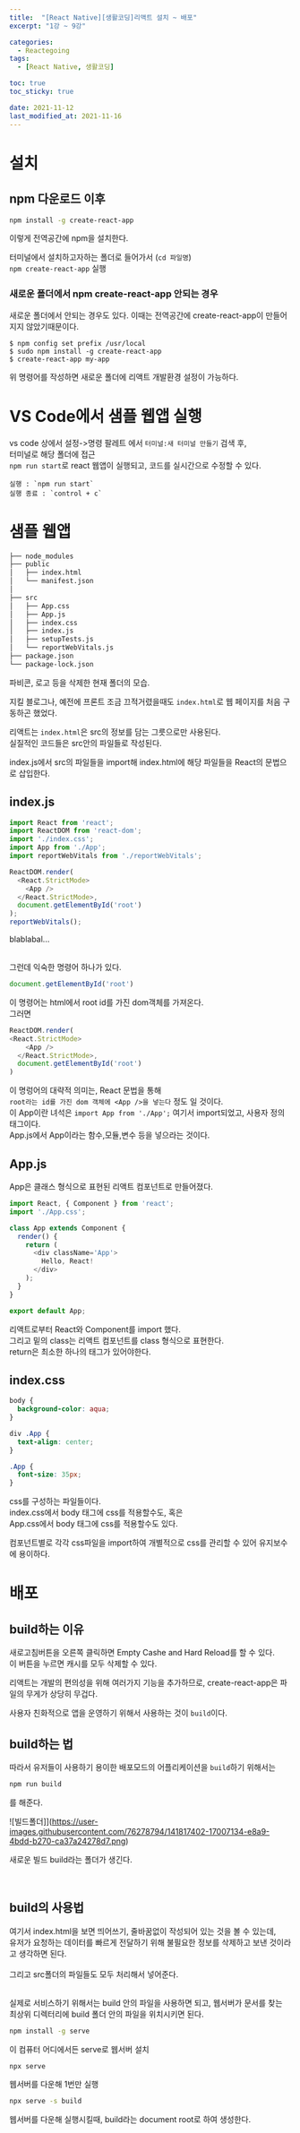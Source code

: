 ```yaml
---
title:  "[React Native][생활코딩]리액트 설치 ~ 배포"
excerpt: "1강 ~ 9강"

categories:
  - Reactegoing
tags:
  - [React Native, 생활코딩]

toc: true
toc_sticky: true

date: 2021-11-12
last_modified_at: 2021-11-16
---
```



# 설치  

## npm 다운로드 이후

```bash
npm install -g create-react-app
```
이렇게 전역공간에 npm을 설치한다.  

터미널에서 설치하고자하는 폴더로 들어가서 (`cd 파일명`)  
`npm create-react-app` 실행


### 새로운 폴더에서 npm create-react-app 안되는 경우

새로운 폴더에서 안되는 경우도 있다. 이때는 전역공간에 create-react-app이 만들어지지 않았기때문이다. 

```
$ npm config set prefix /usr/local
$ sudo npm install -g create-react-app
$ create-react-app my-app
```

위 명령어를 작성하면 새로운 폴더에 리액트 개발환경 설정이 가능하다.

# VS Code에서 샘플 웹앱 실행

vs code 상에서 설정->명령 팔레트 에서 `터미널:새 터미널 만들기` 검색 후,  
터미널로 해당 폴더에 접근  
`npm run start`로 react 웹앱이 실행되고, 코드를 실시간으로 수정할 수 있다. 

    실행 : `npm run start`
    실행 종료 : `control + c`

# 샘플 웹앱


```bash
├── node_modules
├── public
│   ├── index.html
│   └── manifest.json
│   
├── src
│   ├── App.css
│   ├── App.js
│   ├── index.css
│   ├── index.js
│   ├── setupTests.js
│   └── reportWebVitals.js
├── package.json
└── package-lock.json
``` 

파비콘, 로고 등을 삭제한 현재 폴더의 모습.

지킬 블로그나, 예전에 프론트 조금 끄적거렸을때도 `index.html`로 웹 페이지를 처음 구동하곤 했었다.  

리액트는 `index.html`은 src의 정보를 담는 그릇으로만 사용된다.  
실질적인 코드들은 src안의 파일들로 작성된다.  

index.js에서 src의 파일들을 import해 index.html에 해당 파일들을 React의 문법으로 삽입한다.  

## index.js

```js:index.js
import React from 'react';
import ReactDOM from 'react-dom';
import './index.css';
import App from './App';
import reportWebVitals from './reportWebVitals';

ReactDOM.render(
  <React.StrictMode>
    <App />
  </React.StrictMode>,
  document.getElementById('root')
);
reportWebVitals();
```
blablabal...  

<br>
그런데 익숙한 명령어 하나가 있다.  

```js
document.getElementById('root')
```
이 명령어는 html에서 root id를 가진 dom객체를 가져온다.  
그러면  

```js
ReactDOM.render(
<React.StrictMode>
    <App />
  </React.StrictMode>,
  document.getElementById('root')
)
```
이 명렁어의 대략적 의미는, React 문법을 통해   
`root라는 id를 가진 dom 객체에 <App />을 넣는다` 정도 일 것이다.  
이 App이란 녀석은 `import App from './App';` 여기서 import되었고, 사용자 정의태그이다.  
App.js에서 App이라는 함수,모듈,변수 등을 넣으라는 것이다.  


## App.js

App은 클래스 형식으로 표현된 리액트 컴포넌트로 만들어졌다. 

```js:App.js
import React, { Component } from 'react';
import './App.css';

class App extends Component {
  render() {
    return (
      <div className='App'>
        Hello, React!
      </div>
    );
  }
}

export default App;
```

리액트로부터 React와 Component를 import 했다.  
그리고 밑의 class는 리액트 컴포넌트를 class 형식으로 표현한다.  
return은 최소한 하나의 태그가 있어야한다.  


## index.css

```css:index.css
body {
  background-color: aqua;
}

div .App {
  text-align: center;
}
```

```css:App.css
.App {
  font-size: 35px;
}
```

css를 구성하는 파일들이다.  
index.css에서 body 태그에 css를 적용할수도, 혹은  
App.css에서 body 태그에 css를 적용할수도 있다.  

컴포넌트별로 각각 css파일을 import하여 개별적으로 css를 관리할 수 있어 유지보수에 용이하다.  


# 배포


## build하는 이유
새로고침버튼을 오른쪽 클릭하면 Empty Cashe and Hard Reload를 할 수 있다.  
이 버튼을 누르면 캐시를 모두 삭제할 수 있다.  

리액트는 개발의 편의성을 위해 여러가지 기능을 추가하므로, create-react-app은 파일의 무게가 상당히 무겁다.  

사용자 친화적으로 앱을 운영하기 위해서 사용하는 것이 `build`이다.

## build하는 법

따라서 유저들이 사용하기 용이한 배포모드의 어플리케이션을 `build`하기 위해서는 

```bash
npm run build
```
를 해준다.  

![빌드폴더]](https://user-images.githubusercontent.com/76278794/141817402-17007134-e8a9-4bdd-b270-ca37a24278d7.png)

새로운 빌드 build라는 폴더가 생긴다.  

<br>


## build의 사용법

여기서 index.html을 보면 띄어쓰기, 줄바꿈없이 작성되어 있는 것을 볼 수 있는데,  
유저가 요청하는 데이터를 빠르게 전달하기 위해 불필요한 정보를 삭제하고 보낸 것이라고 생각하면 된다.  
<br>
그리고 src폴더의 파일들도 모두 처리해서 넣어준다.   

<br>
실제로 서비스하기 위해서는 build 안의 파일을 사용하면 되고,  
웹서버가 문서를 찾는 최상위 디렉터리에 build 폴더 안의 파일을 위치시키면 된다.  

```bash
npm install -g serve
```
이 컴퓨터 어디에서든 serve로 웹서버 설치

```bash
npx serve
```
웹서버를 다운해 1번만 실행

```bash
npx serve -s build
```
웹서버를 다운해 실행시킬때, build라는 document root로 하여 생성한다.  


